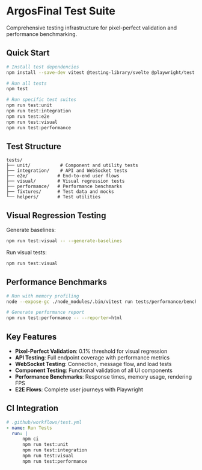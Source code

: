# ArgosFinal Test Suite

Comprehensive testing infrastructure for pixel-perfect validation and performance benchmarking.

## Quick Start

```bash
# Install test dependencies
npm install --save-dev vitest @testing-library/svelte @playwright/test

# Run all tests
npm test

# Run specific test suites
npm run test:unit
npm run test:integration
npm run test:e2e
npm run test:visual
npm run test:performance
```

## Test Structure

```
tests/
├── unit/           # Component and utility tests
├── integration/    # API and WebSocket tests
├── e2e/           # End-to-end user flows
├── visual/        # Visual regression tests
├── performance/   # Performance benchmarks
├── fixtures/      # Test data and mocks
└── helpers/       # Test utilities
```

## Visual Regression Testing

Generate baselines:

```bash
npm run test:visual -- --generate-baselines
```

Run visual tests:

```bash
npm run test:visual
```

## Performance Benchmarks

```bash
# Run with memory profiling
node --expose-gc ./node_modules/.bin/vitest run tests/performance/benchmarks.test.ts

# Generate performance report
npm run test:performance -- --reporter=html
```

## Key Features

- **Pixel-Perfect Validation**: 0.1% threshold for visual regression
- **API Testing**: Full endpoint coverage with performance metrics
- **WebSocket Testing**: Connection, message flow, and load tests
- **Component Testing**: Functional validation of all UI components
- **Performance Benchmarks**: Response times, memory usage, rendering FPS
- **E2E Flows**: Complete user journeys with Playwright

## CI Integration

```yaml
# .github/workflows/test.yml
- name: Run Tests
  run: |
      npm ci
      npm run test:unit
      npm run test:integration
      npm run test:visual
      npm run test:performance
```
